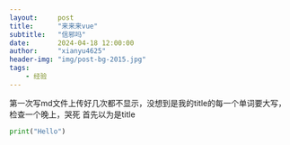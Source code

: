 ```yaml
---
layout:     post
title:      "来来来vue"
subtitle:   "信邪吗"
date:       2024-04-18 12:00:00
author:     "xianyu4625"
header-img: "img/post-bg-2015.jpg"
tags:
    - 经验
---
```


第一次写md文件上传好几次都不显示，没想到是我的title的每一个单词要大写，检查一个晚上，哭死
首先以为是title
```python
print("Hello")
```